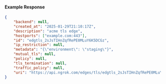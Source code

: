 <!-- Code generated for API Clients. DO NOT EDIT. -->

#### Example Response

```json
{
	"backend": null,
	"created_at": "2025-01-29T21:10:17Z",
	"description": "acme tls edge",
	"hostports": ["example.com:443"],
	"id": "edgtls_2sJsTIHnZqfRePE0MLuY6K5DCGz",
	"ip_restriction": null,
	"metadata": "{\"environment\": \"staging\"}",
	"mutual_tls": null,
	"policy": null,
	"tls_termination": null,
	"traffic_policy": null,
	"uri": "https://api.ngrok.com/edges/tls/edgtls_2sJsTIHnZqfRePE0MLuY6K5DCGz"
}
```
